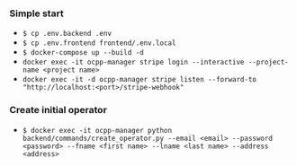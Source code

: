 ### Simple start

- ```$ cp .env.backend .env```
- ```$ cp .env.frontend frontend/.env.local```
- ```$ docker-compose up --build -d```
- ```docker exec -it ocpp-manager stripe login --interactive --project-name <project name>```
- ```docker exec -it -d ocpp-manager stripe listen --forward-to "http://localhost:<port>/stripe-webhook"```

### Create initial operator

- ```$ docker exec -it ocpp-manager python backend/commands/create_operator.py --email <email> --password <password> --fname <first name> --lname <last name> --address <address>```